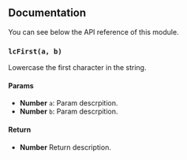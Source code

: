 ## Documentation

You can see below the API reference of this module.

### `lcFirst(a, b)`
Lowercase the first character in the string.

#### Params

- **Number** `a`: Param descrpition.
- **Number** `b`: Param descrpition.

#### Return
- **Number** Return description.

